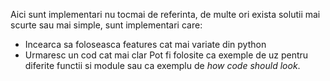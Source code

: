 Aici sunt implementari nu tocmai de referinta, de multe ori exista solutii mai scurte sau mai simple, sunt implementari care:
- Incearca sa foloseasca features cat mai variate din python
- Urmaresc un cod cat mai clar
Pot fi folosite ca exemple de uz pentru diferite functii si module sau ca exemplu de _how code should look_.
